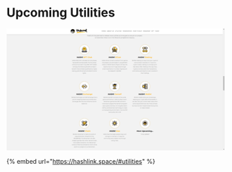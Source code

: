 # Upcoming Utilities

![](../.gitbook/assets/upcoming.png)

{% embed url="https://hashlink.space/#utilities" %}
